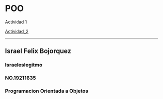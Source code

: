 #  POO

[Actividad 1](./Setup/README.md) 


[Actividad_2](https://github.com/israeleslegitimo/Programa-basico-de-peliculas)


------------------------------------------------
## Israel Felix Bojorquez


### ~~Israeleslegitmo~~


### NO.19211635 


### Programacion Orientada a Objetos